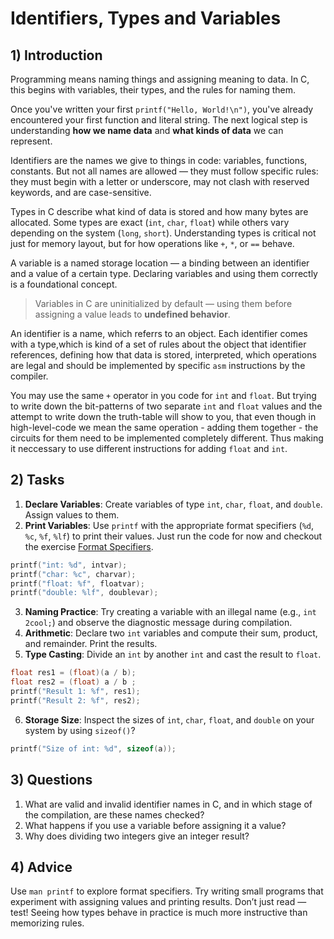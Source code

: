 <!---
{
  "id": "61354751-6887-4761-9ef0-ca25d237cf1c",
  "depends_on": [],
  "author": "Stephan Bökelmann",
  "first_used": "2025-05-19",
  "keywords": ["types","identifier","type-system"]
}
--->
# Identifiers, Types and Variables

## 1) Introduction
Programming means naming things and assigning meaning to data. In C, this begins with variables, their types, and the rules for naming them.

Once you've written your first `printf("Hello, World!\n")`, you've already encountered your first function and literal string. The next logical step is understanding **how we name data** and **what kinds of data** we can represent.

Identifiers are the names we give to things in code: variables, functions, constants. But not all names are allowed — they must follow specific rules: they must begin with a letter or underscore, may not clash with reserved keywords, and are case-sensitive.

Types in C describe what kind of data is stored and how many bytes are allocated. Some types are exact (`int`, `char`, `float`) while others vary depending on the system (`long`, `short`). Understanding types is critical not just for memory layout, but for how operations like `+`, `*`, or `==` behave.

A variable is a named storage location — a binding between an identifier and a value of a certain type. Declaring variables and using them correctly is a foundational concept.

> Variables in C are uninitialized by default — using them before assigning a value leads to **undefined behavior**.

An identifier is a name, which referrs to an object. Each identifier comes with a type,which is kind of a set of rules about the object that identifier references, defining how that data is stored, interpreted, which operations are legal and should be implemented by specific `asm` instructions by the compiler. 

You may use the same `+` operator in you code for `int` and `float`. But trying to write down the bit-patterns of two separate `int` and `float` values and the attempt to write down the truth-table will show to you, that even though in high-level-code we mean the same operation - adding them together - the circuits for them need to be implemented completely different. Thus making it neccessary to use different instructions for adding `float` and `int`.


## 2) Tasks
1. **Declare Variables**: Create variables of type `int`, `char`, `float`, and `double`. Assign values to them.
2. **Print Variables**: Use `printf` with the appropriate format specifiers (`%d`, `%c`, `%f`, `%lf`) to print their values. Just run the code for now and checkout the exercise [Format Specifiers](https://github.com/STEMgraph/fa0f19fa-c579-4183-9496-0eaa4251dfd4).
```C
printf("int: %d", intvar);
printf("char: %c", charvar);
printf("float: %f", floatvar);
printf("double: %lf", doublevar);
```
3. **Naming Practice**: Try creating a variable with an illegal name (e.g., `int 2cool;`) and observe the diagnostic message during compilation.
4. **Arithmetic**: Declare two `int` variables and compute their sum, product, and remainder. Print the results.
5. **Type Casting**: Divide an `int` by another `int` and cast the result to `float`. 
```C
float res1 = (float)(a / b);
float res2 = (float) a / b ;
printf("Result 1: %f", res1);
printf("Result 2: %f", res2);
```
6. **Storage Size**: Inspect the sizes of `int`, `char`, `float`, and `double` on your system by using  `sizeof()`?
```C
printf("Size of int: %d", sizeof(a));
```

## 3) Questions
1. What are valid and invalid identifier names in C, and in which stage of the compilation, are these names checked?
2. What happens if you use a variable before assigning it a value?
3. Why does dividing two integers give an integer result?

## 4) Advice
Use `man printf` to explore format specifiers. Try writing small programs that experiment with assigning values and printing results. Don’t just read — test! Seeing how types behave in practice is much more instructive than memorizing rules.

